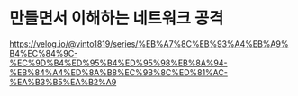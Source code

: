 # 만들면서 이해하는 네트워크 공격

https://velog.io/@vinto1819/series/%EB%A7%8C%EB%93%A4%EB%A9%B4%EC%84%9C-%EC%9D%B4%ED%95%B4%ED%95%98%EB%8A%94-%EB%84%A4%ED%8A%B8%EC%9B%8C%ED%81%AC-%EA%B3%B5%EA%B2%A9